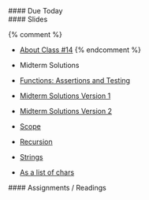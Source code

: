 <article class="due" markdown="block">
#### Due Today

<!--
* Homework
-->

</article>

<article class="slides" markdown="block">
#### Slides


{% comment %}
* [About Class #14](classes/14/meta.html)
{% endcomment %}

* Midterm Solutions
* [Functions: Assertions and Testing](classes/14/functions_assertions_testing.html)
* [Midterm Solutions Version 1](resources/handouts/midterm_1/midterm_1_section_008_v1_cactus_solutions.pdf)
* [Midterm Solutions Version 2](resources/handouts/midterm_1/midterm_1_section_008_v2_evergreen_solutions.pdf)
* [Scope](classes/14/scope.html)
* [Recursion](classes/14/recursion.html)
* [Strings](classes/14/strings.html)
* [As a list of chars](classes/14/strings_as_list.html)

<!--
* [Objects and Methods](classes/14/objects_and_methods.html)
* [Slides](classes/01/intro.html)
-->

</article>

<article class="assignments" markdown="block">
#### Assignments / Readings		

<!--
Readings

* Read {{ site.bookq }} - Chapter 1

Assignments 

1. [questions.py](homework/hw01/questions.py) - 9 points
-->
</article>
<!--
<a name="class14"></a>



* [Loops Recap](classes/14/loops.html)
* [Turtle Review](classes/14/turtle_review.html)
* [Returning Values](classes/14/returning_values.html)


### Readings

__{{site.bookq}}__

* Chapter 5 on Value Returning Functions

__{{site.bookt}}__

* [THINKSCI - Chapter 6](http://openbookproject.net/thinkcs/python/english3e/fruitful_functions.html) (Fruitful Functions)

<a name="homework6"></a>

### Homework #6

* Due __March 27th__ at 11PM (no grace period)
* Submit all files via __NYU Classes__ 
* [Contact me](index.html#contact-info) if you're having trouble submitting your homework
* Here's [the policy on late homework](index.html#homework)

1. [questions_ch_5.py](homework/hw06/questions_ch_5.py)
2. [practice.py](homework/hw06/practice.py)
3. [analyze_numbers.py](homework/hw06/analyze_numbers.py)
4. [clicky.py](homework/hw06/clicky.py)
5. [past.py](homework/hw06/past.py)
-->
